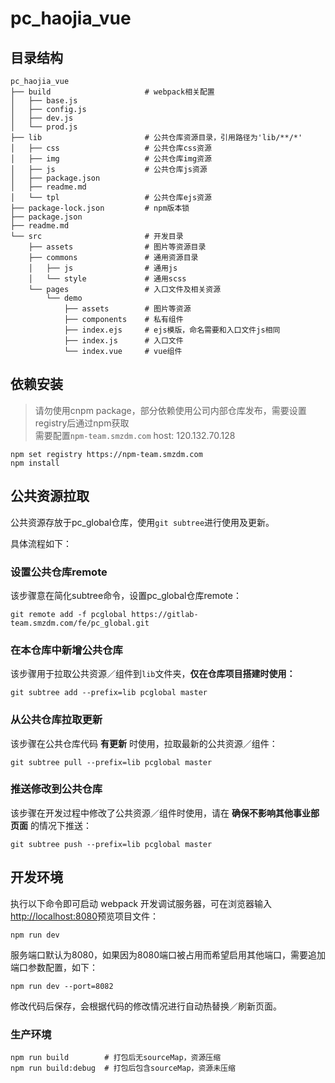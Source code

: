 # pc_haojia_vue

## 目录结构

```
pc_haojia_vue
├── build                     # webpack相关配置
│   ├── base.js
│   ├── config.js
│   ├── dev.js
│   └── prod.js
├── lib                       # 公共仓库资源目录，引用路径为'lib/**/*'
│   ├── css                   # 公共仓库css资源
│   ├── img                   # 公共仓库img资源
│   ├── js                    # 公共仓库js资源
│   ├── package.json
│   ├── readme.md
│   └── tpl                   # 公共仓库ejs资源
├── package-lock.json         # npm版本锁
├── package.json
├── readme.md
└── src                       # 开发目录
    ├── assets                # 图片等资源目录
    ├── commons               # 通用资源目录
    │   ├── js                # 通用js
    │   └── style             # 通用scss
    └── pages                 # 入口文件及相关资源
        └── demo
            ├── assets        # 图片等资源
            ├── components    # 私有组件
            ├── index.ejs     # ejs模版，命名需要和入口文件js相同
            ├── index.js      # 入口文件
            └── index.vue     # vue组件
```

## 依赖安装
> 请勿使用cnpm package，部分依赖使用公司内部仓库发布，需要设置registry后通过npm获取   
> 需要配置`npm-team.smzdm.com` host: 120.132.70.128

```
npm set registry https://npm-team.smzdm.com
npm install
```

## 公共资源拉取
公共资源存放于pc_global仓库，使用`git subtree`进行使用及更新。

具体流程如下：

### 设置公共仓库remote
该步骤意在简化subtree命令，设置pc_global仓库remote：

```shell
git remote add -f pcglobal https://gitlab-team.smzdm.com/fe/pc_global.git
```

### 在本仓库中新增公共仓库
该步骤用于拉取公共资源／组件到`lib`文件夹，**仅在仓库项目搭建时使用：**

```shell
git subtree add --prefix=lib pcglobal master
```

### 从公共仓库拉取更新
该步骤在公共仓库代码 **有更新** 时使用，拉取最新的公共资源／组件：

```shell
git subtree pull --prefix=lib pcglobal master
```

### 推送修改到公共仓库
该步骤在开发过程中修改了公共资源／组件时使用，请在 **确保不影响其他事业部页面** 的情况下推送：

```shell
git subtree push --prefix=lib pcglobal master
```

## 开发环境

执行以下命令即可启动 webpack 开发调试服务器，可在浏览器输入[http://localhost:8080](http://localhost:8080)预览项目文件：

```
npm run dev
```

服务端口默认为8080，如果因为8080端口被占用而希望启用其他端口，需要追加端口参数配置，如下：

```
npm run dev --port=8082
```

修改代码后保存，会根据代码的修改情况进行自动热替换／刷新页面。

### 生产环境

```
npm run build        # 打包后无sourceMap，资源压缩
npm run build:debug  # 打包后包含sourceMap，资源未压缩
```